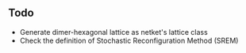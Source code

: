 ## Todo

- Generate dimer-hexagonal lattice as netket's lattice class
- Check the definition of Stochastic Reconfiguration Method (SREM)

